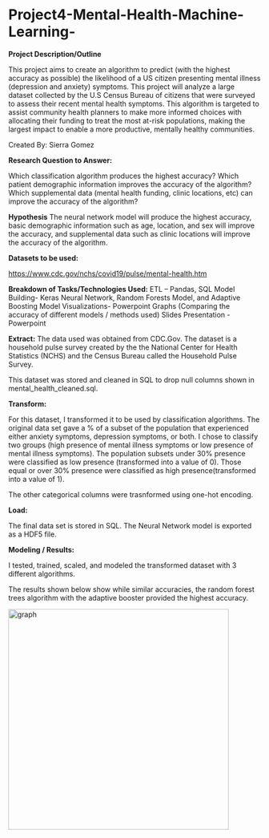 # Project4-Mental-Health-Machine-Learning-




**Project Description/Outline**

This project aims to create an algorithm to predict (with the highest accuracy as possible) the likelihood of a US citizen presenting mental illness (depression and anxiety) symptoms. This project will analyze a large dataset collected by the U.S Census Bureau of citizens that were surveyed to assess their recent mental health symptoms. This algorithm is targeted to assist community health planners to make more informed choices with allocating their funding to treat the most at-risk populations, making the largest impact to enable a more productive, mentally healthy communities.

Created By: Sierra Gomez


**Research Question to Answer:**

Which classification algorithm produces the highest accuracy?
Which patient demographic information improves the accuracy of the algorithm?
Which supplemental data (mental health funding, clinic locations, etc) can improve the accuracy of the algorithm?

**Hypothesis** 
The neural network model will produce the highest accuracy, basic demographic information such as age, location, and sex will improve the accuracy, and supplemental data such as clinic locations will improve the accuracy of the algorithm.

**Datasets to be used:**

https://www.cdc.gov/nchs/covid19/pulse/mental-health.htm

 
**Breakdown of Tasks/Technologies Used:**
ETL – Pandas, SQL
Model Building- Keras Neural Network, Random Forests Model, and Adaptive Boosting Model
Visualizations- Powerpoint Graphs (Comparing the accuracy of different models / methods used)
Slides Presentation - Powerpoint 


**Extract:**
The data used was obtained from CDC.Gov. The dataset is a household pulse survey created by the the National Center for Health Statistics (NCHS) and the  Census Bureau called the Household Pulse Survey. 

This dataset was stored and cleaned in SQL to drop null columns shown in mental_health_cleaned.sql.

**Transform:**

For this dataset, I transformed it to be used by classification algorithms. The original data set gave a % of a subset of the population that experienced either anxiety symptoms, depression symptoms, or both. I chose to classify two groups (high presence of mental illness symptoms or low presence of mental illness symptoms). The population subsets under 30% presence were classified as low presence (transformed into a value of 0). Those equal or over 30% presence were classified as high presence(transformed into a value of 1).

The other categorical columns were trasnformed using one-hot encoding. 

**Load:**

The final data set is stored in SQL. The Neural Network model is exported as a HDF5 file. 

**Modeling / Results:** 

I tested, trained, scaled, and modeled the transformed dataset with 3 different algorithms. 

The results shown below show while similar accuracies, the random forest trees algorithm with the adaptive booster provided the highest accuracy. 

<img width="440" alt="graph" src="https://user-images.githubusercontent.com/105753641/205366340-56d789fc-006b-441f-9ed9-2248f370f9ae.png">





